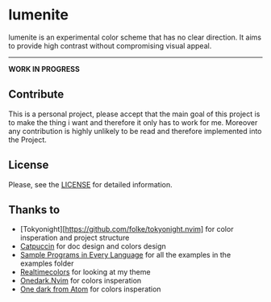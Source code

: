 # lumenite

lumenite is an experimental color scheme that has no clear direction. It aims to provide high contrast without compromising visual appeal. 

---

**WORK IN PROGRESS**

## Contribute

This is a personal project, please accept that the main goal of this project is to make the thing i want and therefore it only has to work for me.
Moreover any contribution is highly unlikely to be read and therefore implemented into the Project. 

## License

Please, see the [LICENSE](https://github.com/catppuccin/catppuccin/blob/main/LICENSE) for detailed information.

## Thanks to

- [Tokyonight][https://github.com/folke/tokyonight.nvim] for color insperation and project structure 
- [Catpuccin](https://github.com/catppuccin/catppuccin/) for doc design and colors design
- [Sample Programs in Every Language](https://github.com/TheRenegadeCoder/sample-programs) for all the examples in the examples folder
- [Realtimecolors](https://www.realtimecolors.com/) for looking at my theme
- [Onedark.Nvim](https://github.com/navarasu/onedark.nvim/blob/) for colors insperation
- [One dark from Atom](https://github.com/atom/atom/tree/master/packages/one-dark-ui) for colors insperation

